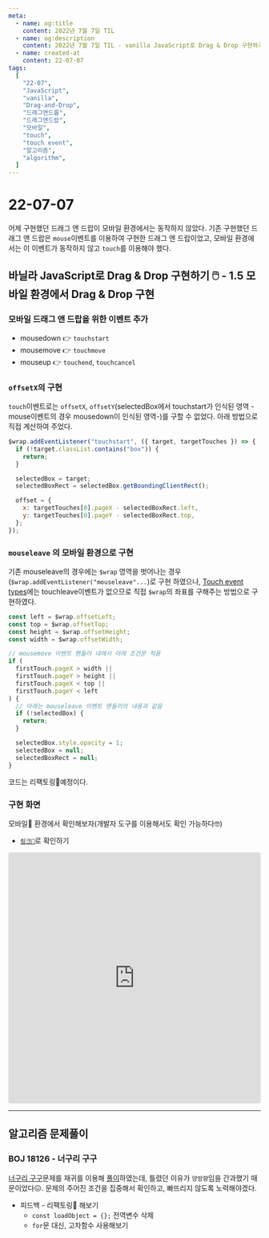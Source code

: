 ```yaml
---
meta:
  - name: og:title
    content: 2022년 7월 7일 TIL
  - name: og:description
    content: 2022년 7월 7일 TIL - vanilla JavaScript로 Drag & Drop 구현하기 - 1.5 모바일 환경에서 Drag & Drop 구현
  - name: created-at
    content: 22-07-07
tags:
  [
    "22-07",
    "JavaScript",
    "vanilla",
    "Drag-and-Drop",
    "드래그앤드롭",
    "드래그앤드랍",
    "모바일",
    "touch",
    "touch event",
    "알고리즘",
    "algorithm",
  ]
---
```


# 22-07-07

어제 구현했던 드래그 앤 드랍이 모바일 환경에서는 동작하지 않았다. 기존 구현했던 드래그 앤 드랍은 `mouse`이벤트를 이용하여 구현한 드래그 앤 드랍이었고, 모바일 환경에서는 이 이벤트가 동작하지 않고 `touch`를 이용해야 했다.

## 바닐라 JavaScript로 Drag & Drop 구현하기 🖱️ - 1.5 모바일 환경에서 Drag & Drop 구현

### 모바일 드래그 앤 드랍을 위한 이벤트 추가

- mousedown 👉 `touchstart`
- mousemove 👉 `touchmove`
- mouseup 👉 `touchend`, `touchcancel`

### `offsetX`의 구현

`touch`이벤트로는 `offsetX`, `offsetY`(selectedBox에서 touchstart가 인식된 영역 -mouse이벤트의 경우 mousedown이 인식된 영역-)를 구할 수 없었다. 아래 방법으로 직접 계산하여 주었다.

```js
$wrap.addEventListener("touchstart", ({ target, targetTouches }) => {
  if (!target.classList.contains("box")) {
    return;
  }

  selectedBox = target;
  selectedBoxRect = selectedBox.getBoundingClientRect();

  offset = {
    x: targetTouches[0].pageX - selectedBoxRect.left,
    y: targetTouches[0].pageY - selectedBoxRect.top,
  };
});
```

### `mouseleave` 의 모바일 환경으로 구현

기존 mouseleave의 경우에는 `$wrap` 영역을 벗어나는 경우(`$wrap.addEventListener("mouseleave"...`)로 구현 하였으나, [Touch event types](https://developer.mozilla.org/en-US/docs/Web/API/TouchEvent#touch_event_types)에는 touchleave이벤트가 없으므로 직접 `$wrap`의 좌표를 구해주는 방법으로 구현하였다.

```js
const left = $wrap.offsetLeft;
const top = $wrap.offsetTop;
const height = $wrap.offsetHeight;
const width = $wrap.offsetWidth;

// mousemove 이벤트 핸들러 내에서 아래 조건문 적용
if (
  firstTouch.pageX > width ||
  firstTouch.pageY > height ||
  firstTouch.pageX < top ||
  firstTouch.pageY < left
) {
  // 아래는 mouseleave 이벤트 핸들러의 내용과 같음
  if (!selectedBox) {
    return;
  }

  selectedBox.style.opacity = 1;
  selectedBox = null;
  selectedBoxRect = null;
}
```

코드는 리팩토링🔨예정이다.

### 구현 화면

모바일📱 환경에서 확인해보자(개발자 도구를 이용해서도 확인 가능하다🤓)

- [`링크🔗`](https://4tl21e.csb.app/)로 확인하기

<iframe src="https://codesandbox.io/embed/deuraegeu-bangsigeuro-yeoreo-bagseu-olmgigi-mobail-4tl21e?fontsize=14&hidenavigation=1&theme=light&view=preview"
  style="width:100%; height:500px; border:0; border-radius: 4px; overflow:hidden;"
  title="드래그 방식으로 여러 박스 옮기기 - 모바일"
  allow="accelerometer; ambient-light-sensor; camera; encrypted-media; geolocation; gyroscope; hid; microphone; midi; payment; usb; vr; xr-spatial-tracking"
  sandbox="allow-forms allow-modals allow-popups allow-presentation allow-same-origin allow-scripts"
></iframe>

---

## 알고리즘 문제풀이

### BOJ 18126 - 너구리 구구

[너구리 구구](https://www.acmicpc.net/problem/18126)문제를 재귀를 이용해 [풀이](https://github.com/BB-choi/learn-algorithm/commit/2a07299316c13ef35731963d1d3a2d4dba424db9)하였는데, 틀렸던 이유가 `양방향`임을 간과했기 때문이었다😖. 문제의 주어진 조건을 집중해서 확인하고, 빠뜨리지 않도록 노력해야겠다.

- 피드백 - 리팩토링🔨 해보기
  - `const loadObject = {};` 전역변수 삭제
  - `for`문 대신, 고차함수 사용해보기
